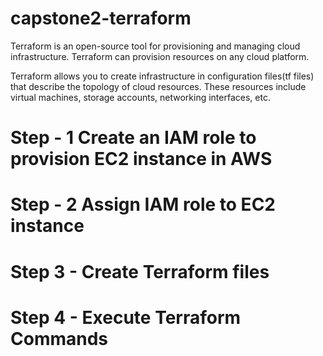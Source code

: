 # capstone2-terraform
Terraform is an open-source tool for provisioning and managing cloud infrastructure. Terraform can provision resources on any cloud platform. 

Terraform allows you to create infrastructure in configuration files(tf files) that describe the topology of cloud resources. These resources include virtual machines, storage accounts, networking interfaces, etc.

# Step - 1 Create an IAM role to provision EC2 instance in AWS 
# Step - 2 Assign IAM role to EC2 instance
# Step 3 - Create Terraform files
# Step 4 - Execute Terraform Commands
